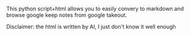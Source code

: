 This python script+html allows you to easily convery to markdown and browse google keep notes from google takeout.

Disclaimer: the html is written by AI, I just don't know it well enough